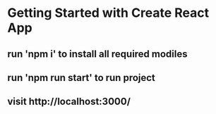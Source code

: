 # Getting Started with Create React App

## run 'npm i' to install all required modiles

## run 'npm run start' to run project 

## visit http://localhost:3000/

